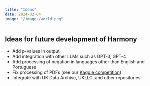 ```yaml
---
title: "Ideas"
date: 2024-02-04
image: "/images/world.png"
---
```


## Ideas for future development of Harmony

* Add p-values in output
* Add integration with other LLMs such as GPT-3, GPT-4
* Add processing of negation in languages other than English and Portuguese
* Fix processing of PDFs (see our [Kaggle competition](/harmony-on-kaggle/))
* Integrate with UK Data Archive, UKLLC, and other repositories
